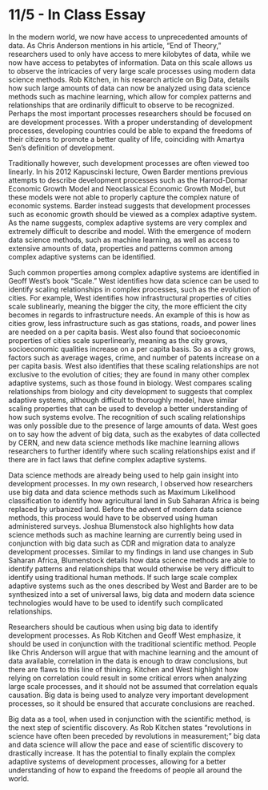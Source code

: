 # 11/5 - In Class Essay

In the modern world, we now have access to unprecedented amounts of data. As Chris Anderson mentions in his article, “End of Theory,” researchers used to only have access to mere kilobytes of data, while we now have access to petabytes of information. Data on this scale allows us to observe the intricacies of very large scale processes using modern data science methods. Rob Kitchen, in his research article on Big Data, details how such large amounts of data can now be analyzed using data science methods such as machine learning, which allow for complex patterns and relationships that are ordinarily difficult to observe to be recognized. Perhaps the most important processes researchers should be focused on are development processes. With a proper understanding of development processes, developing countries could be able to expand the freedoms of their citizens to promote a better quality of life, coinciding with Amartya Sen’s definition of development. 

Traditionally however, such development processes are often viewed too linearly. In his 2012 Kapuscinski lecture, Owen Barder mentions previous attempts to describe development processes such as the Harrod-Domar Economic Growth Model and Neoclassical Economic Growth Model, but these models were not able to properly capture the complex nature of economic systems. Barder instead suggests that development processes such as economic growth should be viewed as a complex adaptive system. As the name suggests, complex adaptive systems are very complex and extremely difficult to describe and model. With the emergence of modern data science methods, such as machine learning, as well as access to extensive amounts of data, properties and patterns common among complex adaptive systems can be identified. 

Such common properties among complex adaptive systems are identified in Geoff West’s book “Scale.” West identifies how data science can be used to identify scaling relationships in complex processes, such as the evolution of cities. For example, West identifies how infrastructural properties of cities scale sublinearly, meaning the bigger the city, the more efficient the city becomes in regards to infrastructure needs. An example of this is how as cities grow, less infrastructure such as gas stations, roads, and power lines are needed on a per capita basis. West also found that socioeconomic properties of cities scale superlinearly, meaning as the city grows, socioeconomic qualities increase on a per capita basis. So as a city grows, factors such as average wages, crime, and number of patents increase on a per capita basis. West also identifies that these scaling relationships are not exclusive to the evolution of cities; they are found in many other complex adaptive systems, such as those found in biology. West compares scaling relationships from biology and city development to suggests that complex adaptive systems, although difficult to thoroughly model, have similar scaling properties that can be used to develop a better understanding of how such systems evolve. The recognition of such scaling relationships was only possible due to the presence of large amounts of data. West goes on to say how the advent of big data, such as the exabytes of data collected by CERN, and new data science methods like machine learning allows researchers to further identify where such scaling relationships exist and if there are in fact laws that define complex adaptive systems. 


Data science methods are already being used to help gain insight into development processes. In my own research, I observed how researchers use big data and data science methods such as Maximum Likelihood classification to identify how agricultural land in Sub Saharan Africa is being replaced by urbanized land. Before the advent of modern data science methods, this process would have to be observed using human administered surveys. Joshua Blumenstock also highlights how data science methods such as machine learning are currently being used in conjunction with big data such as CDR and migration data to analyze development processes. Similar to my findings in land use changes in Sub Saharan Africa, Blumenstock details how data science methods are able to identify patterns and relationships that would otherwise be very difficult to identify using traditional human methods. If such large scale complex adaptive systems such as the ones described by West and Barder are to be synthesized into a set of universal laws, big data and modern data science technologies would have to be used to identify such complicated relationships.

Researchers should be cautious when using big data to identify development processes. As Rob Kitchen and Geoff West emphasize, it should be used in conjunction with the traditional scientific method. People like Chris Anderson will argue that with machine learning and the amount of data available, correlation in the data is enough to draw conclusions, but there are flaws to this line of thinking. Kitchen and West highlight how relying on correlation could result in some critical errors when analyzing large scale processes, and it should not be assumed that correlation equals causation. Big data is being used to analyze very important development processes, so it should be ensured that accurate conclusions are reached. 

Big data as a tool, when used in conjunction with the scientific method, is the next step of scientific discovery. As Rob Kitchen states “revolutions in science have often been preceded by revolutions in measurement;” big data and data science will allow the pace and ease of scientific discovery to drastically increase. It has the potential to finally explain the complex adaptive systems of development processes, allowing for a better understanding of how to expand the freedoms of people all around the world. 


